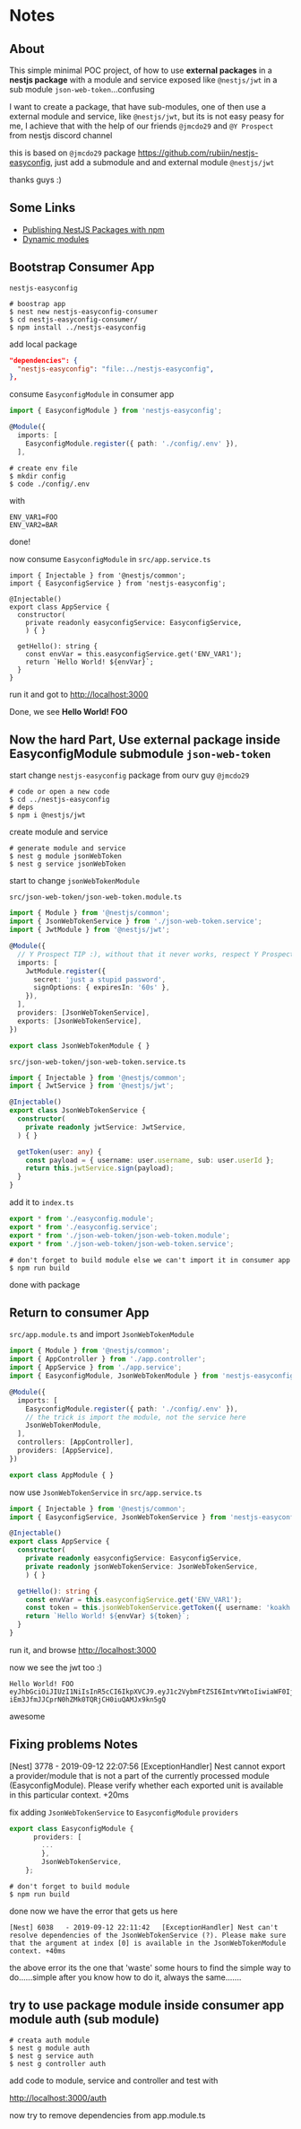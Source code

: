 # Notes

## About

This simple minimal POC project, of how to use **external packages** in a **nestjs package** with a module and service exposed like `@nestjs/jwt` in a sub module `json-web-token`...confusing

I want to create a package, that have sub-modules, one of then use a external module and service, like `@nestjs/jwt`, but its is not easy peasy for me, I achieve that with the help of our friends `@jmcdo29` and `@Y Prospect` from nestjs discord channel

this is based on `@jmcdo29` package <https://github.com/rubiin/nestjs-easyconfig>, just add a submodule and and external module `@nestjs/jwt`

thanks guys :)

## Some Links

- [Publishing NestJS Packages with npm](https://dev.to/nestjs/publishing-nestjs-packages-with-npm-21fm)
- [Dynamic modules](https://docs.nestjs.com/fundamentals/dynamic-modules)

## Bootstrap Consumer App

`nestjs-easyconfig`

```shell
# boostrap app
$ nest new nestjs-easyconfig-consumer
$ cd nestjs-easyconfig-consumer/
$ npm install ../nestjs-easyconfig
```

add local package

```json
"dependencies": {
  "nestjs-easyconfig": "file:../nestjs-easyconfig",
},
```

consume `EasyconfigModule` in consumer app

```typescript
import { EasyconfigModule } from 'nestjs-easyconfig';

@Module({
  imports: [
    EasyconfigModule.register({ path: './config/.env' }),
  ],
```

```shell
# create env file
$ mkdir config
$ code ./config/.env
```

with

```
ENV_VAR1=FOO
ENV_VAR2=BAR
```

done!

now consume `EasyconfigModule` in `src/app.service.ts`

```shell
import { Injectable } from '@nestjs/common';
import { EasyconfigService } from 'nestjs-easyconfig';

@Injectable()
export class AppService {
  constructor(
    private readonly easyconfigService: EasyconfigService,
    ) { }

  getHello(): string {
    const envVar = this.easyconfigService.get('ENV_VAR1');
    return `Hello World! ${envVar}`;
  }
}
```

run it and got to <http://localhost:3000>

Done, we see **Hello World! FOO**

## Now the hard Part, Use external package inside EasyconfigModule submodule `json-web-token`

start change `nestjs-easyconfig` package from ourv guy `@jmcdo29`

```shell
# code or open a new code
$ cd ../nestjs-easyconfig
# deps
$ npm i @nestjs/jwt
```

create module and service

```shell
# generate module and service
$ nest g module jsonWebToken
$ nest g service jsonWebToken
```

start to change `jsonWebTokenModule`

`src/json-web-token/json-web-token.module.ts`

```typescript
import { Module } from '@nestjs/common';
import { JsonWebTokenService } from './json-web-token.service';
import { JwtModule } from '@nestjs/jwt';

@Module({
  // Y Prospect TIP :), without that it never works, respect Y Prospect
  imports: [
    JwtModule.register({
      secret: 'just a stupid password',
      signOptions: { expiresIn: '60s' },
    }),
  ],
  providers: [JsonWebTokenService],
  exports: [JsonWebTokenService],
})

export class JsonWebTokenModule { }
```

`src/json-web-token/json-web-token.service.ts`

```typescript
import { Injectable } from '@nestjs/common';
import { JwtService } from '@nestjs/jwt';

@Injectable()
export class JsonWebTokenService {
  constructor(
    private readonly jwtService: JwtService,
  ) { }

  getToken(user: any) {
    const payload = { username: user.username, sub: user.userId };
    return this.jwtService.sign(payload);
  }
}
```

add it to `index.ts`

```typescript
export * from './easyconfig.module';
export * from './easyconfig.service';
export * from './json-web-token/json-web-token.module';
export * from './json-web-token/json-web-token.service';
```

```shell
# don't forget to build module else we can't import it in consumer app
$ npm run build
```

done with package

## Return to consumer App

`src/app.module.ts` and import `JsonWebTokenModule`

```typescript
import { Module } from '@nestjs/common';
import { AppController } from './app.controller';
import { AppService } from './app.service';
import { EasyconfigModule, JsonWebTokenModule } from 'nestjs-easyconfig';

@Module({
  imports: [
    EasyconfigModule.register({ path: './config/.env' }),
    // the trick is import the module, not the service here
    JsonWebTokenModule,
  ],
  controllers: [AppController],
  providers: [AppService],
})

export class AppModule { }
```

now use `JsonWebTokenService` in `src/app.service.ts`

```typescript
import { Injectable } from '@nestjs/common';
import { EasyconfigService, JsonWebTokenService } from 'nestjs-easyconfig';

@Injectable()
export class AppService {
  constructor(
    private readonly easyconfigService: EasyconfigService,
    private readonly jsonWebTokenService: JsonWebTokenService,
    ) { }

  getHello(): string {
    const envVar = this.easyconfigService.get('ENV_VAR1');
    const token = this.jsonWebTokenService.getToken({ username: 'koakh', sub: 28 });
    return `Hello World! ${envVar} ${token}`;
  }
}
```

run it, and browse <http://localhost:3000>

now we see the jwt too :)

```
Hello World! FOO eyJhbGciOiJIUzI1NiIsInR5cCI6IkpXVCJ9.eyJ1c2VybmFtZSI6ImtvYWtoIiwiaWF0IjoxNTY4MzMxMzMzLCJleHAiOjE1NjgzMzEzOTN9.dHd-iEm3JfmJJCprN0hZMk0TQRjCH0iuQAMJx9kn5gQ
```

awesome

## Fixing problems Notes

[Nest] 3778   - 2019-09-12 22:07:56   [ExceptionHandler] Nest cannot export a provider/module that is not a part of the currently processed module (EasyconfigModule). Please verify whether each exported unit is available in this particular context. +20ms

fix adding `JsonWebTokenService` to `EasyconfigModule` `providers`

```typescript
export class EasyconfigModule {
      providers: [
        ...
        },
        JsonWebTokenService,
    };
```

```shell
# don't forget to build module
$ npm run build
```

done now we have the error that gets us here

```
[Nest] 6038   - 2019-09-12 22:11:42   [ExceptionHandler] Nest can't resolve dependencies of the JsonWebTokenService (?). Please make sure that the argument at index [0] is available in the JsonWebTokenModule context. +40ms
```

the above error its the one that 'waste' some hours to find the simple way to do......simple after you know how to do it, always the same.......

## try to use package module inside consumer app module auth (sub module)

```shell
# creata auth module
$ nest g module auth
$ nest g service auth
$ nest g controller auth
```

add code to module, service and controller and test with

<http://localhost:3000/auth>

now try to remove dependencies from app.module.ts
